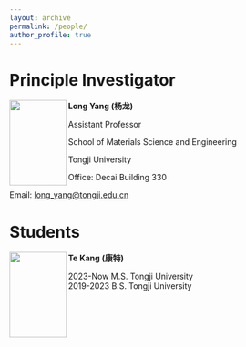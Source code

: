```yaml
---
layout: archive
permalink: /people/
author_profile: true
---
```


# Principle Investigator

<div>
<image align="left" width="100" height="150" src="/images/profile.png">
<p>
<b>Long Yang (杨龙)</b> <br />

Assistant Professor <br />

School of Materials Science and Engineering <br />

Tongji University <br />

Office: Decai Building 330 <br />

Email: long_yang@tongji.edu.cn <br />
</p>
</div>



# Students

<div>
<image align="left" width="100" height="150" src="/images/people/kangte.png">
<p>
<b>Te Kang (康特)</b> <br />

2023-Now M.S. Tongji University <br />
2019-2023 B.S. Tongji University
</p>
</div>

<!-- {% include base_path %}

Education
======
* B.S. in GitHub, GitHub University, 2012
* M.S. in Jekyll, GitHub University, 2014
* Ph.D in Version Control Theory, GitHub University, 2018 (expected)

Work experience
======
* Summer 2015: Research Assistant
  * Github University
  * Duties included: Tagging issues
  * Supervisor: Professor Git

* Fall 2015: Research Assistant
  * Github University
  * Duties included: Merging pull requests
  * Supervisor: Professor Hub
  
Skills
======
* Skill 1
* Skill 2
  * Sub-skill 2.1
  * Sub-skill 2.2
  * Sub-skill 2.3
* Skill 3

Publications
======
  <ul>{% for post in site.publications %}
    {% include archive-single-cv.html %}
  {% endfor %}</ul>
  
Talks
======
  <ul>{% for post in site.talks %}
    {% include archive-single-talk-cv.html %}
  {% endfor %}</ul>
  
Teaching
======
  <ul>{% for post in site.teaching %}
    {% include archive-single-cv.html %}
  {% endfor %}</ul>
  
Service and leadership
======
* Currently signed in to 43 different slack teams -->
